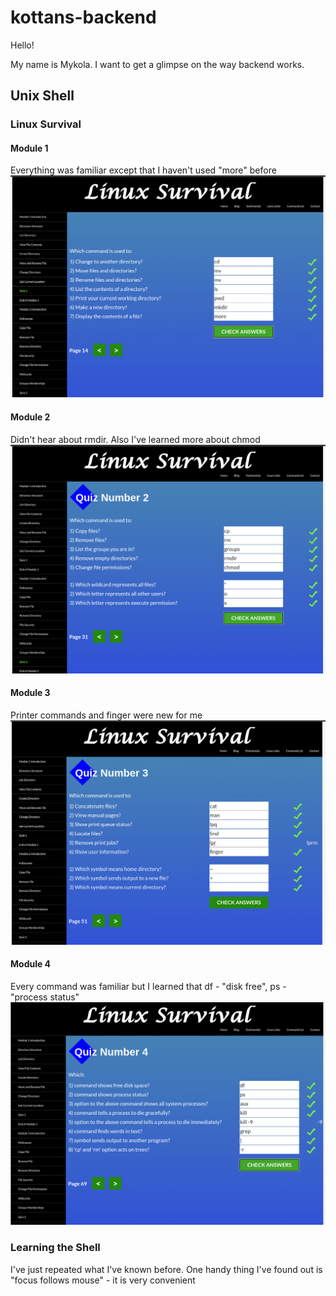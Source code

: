 # kottans-backend

Hello!

My name is Mykola. I want to get a glimpse on the way backend works.

## Unix Shell
### Linux Survival
#### Module 1
Everything was familiar except that I haven't used "more" before
![Quiz1](./task_unix_shell/linux_survival_quiz_1.png)
#### Module 2
Didn't hear about rmdir. Also I've learned more about chmod
![Quiz2](./task_unix_shell/linux_survival_quiz_2.png)
#### Module 3
Printer commands and finger were new for me
![Quiz3](./task_unix_shell/linux_survival_quiz_3.png)
#### Module 4
Every command was familiar but I learned that df - "disk free", ps - "process status"
![Quiz4](./task_unix_shell/linux_survival_quiz_4.png)

### Learning the Shell
I've just repeated what I've known before.
One handy thing I've found out is "focus follows mouse" - it is very convenient
